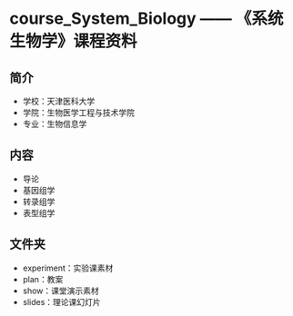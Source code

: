 # course_System_Biology —— 《系统生物学》课程资料

## 简介
* 学校：天津医科大学
* 学院：生物医学工程与技术学院
* 专业：生物信息学

## 内容
* 导论
* 基因组学
* 转录组学
* 表型组学

## 文件夹
* experiment：实验课素材
* plan：教案
* show：课堂演示素材
* slides：理论课幻灯片
